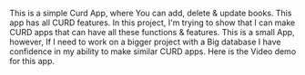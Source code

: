 This is a simple Curd App, where You can add, delete & update books. This app has all CURD features.
In this project, I'm trying to show that I can make CURD apps that can have all these functions & features. This is a small App, however, If I need to work on a bigger project with a Big database  I have confidence in my ability to make similar CURD apps. Here is the Video demo for this app.
 